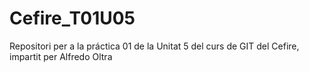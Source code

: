 Cefire_T01U05
=============

Repositori per a la práctica 01 de la Unitat 5 del curs de GIT del Cefire, impartit per Alfredo Oltra
